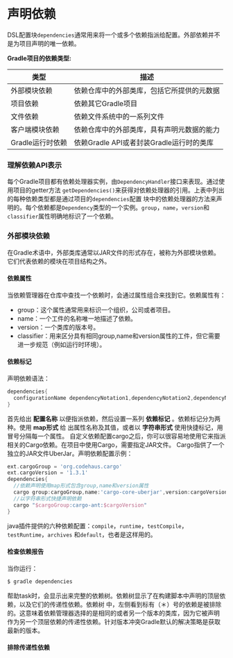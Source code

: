 声明依赖
========================
DSL配置块`dependencies`通常用来将一个或多个依赖指派给配置。外部依赖并不是为项目声明的唯一依赖。

**Gradle项目的依赖类型:**

类型|描述
---|---
外部模块依赖|依赖仓库中的外部类库，包括它所提供的元数据  
项目依赖|依赖其它Gradle项目
文件依赖|依赖文件系统中的一系列文件
客户端模块依赖|依赖仓库中的外部类库，具有声明元数据的能力
Gradle运行时依赖|依赖Gradle API或者封装Gradle运行时的类库

### 理解依赖API表示
每个Gradle项目都有依赖处理器实例，由`DependencyHandler`接口来表现。通过使用项目的getter方法
`getDependencies()`来获得对依赖处理器的引用。上表中列出的每种依赖类型都是通过项目的`dependencies`配置
块中的依赖处理器的方法来声明的。每个依赖都是`Dependency`类型的一个实例。`group`，`name`，`version`和
`classifier`属性明确地标识了一个依赖。

### 外部模块依赖
在Gradle术语中，外部类库通常以JAR文件的形式存在，被称为外部模块依赖。它们代表依赖的模块在项目结构之外。
#### 依赖属性
当依赖管理器在仓库中查找一个依赖时，会通过属性组合来找到它。依赖属性有：
+ group：这个属性通常用来标识一个组织，公司或者项目。
+ name：一个工件的名称唯一地描述了依赖。
+ version：一个类库的版本号。
+ classifier：用来区分具有相同group,name和version属性的工件，但它需要进一步规范（例如运行时环境）。

#### 依赖标记
声明依赖语法：
```gradle
dependencies{
  configurationName dependencyNotation1,dependencyNotation2,dependencyNotation3...
}
```
首先给出 **配置名称** 以便指派依赖，然后设置一系列 **依赖标记** 。依赖标记分为两种。使用 **map形式** 给
出属性名称及其值，或者以 **字符串形式** 使用快捷标记，用冒号分隔每一个属性。
自定义依赖配置cargo之后，你可以很容易地使用它来指派相关的Cargo依赖。在项目中使用Cargo，需要指定JAR文件。
Cargo指供了一个独立的JAR文件UberJar。声明依赖配置示例：
```gradle
ext.cargoGroup = 'org.codehaus.cargo'
ext.cargoVersion = '1.3.1'
dependencies{
  //依赖声明使用map形式包含group,name和version属性
  cargo group:cargoGroup,name:'cargo-core-uberjar',version:cargoVersion
  //以字符串形式快捷声明依赖
  cargo "$cargoGroup:cargo-ant:$cargoVersion"
}
```
java插件提供的六种依赖配置：`compile`，`runtime`，`testCompile`，`testRuntime`，`archives`
和`default`，也者是这样用的。
#### 检查依赖报告
当你运行：
```powershell
$ gradle dependencies
```
帮助task时，会显示出来完整的依赖树。依赖树显示了在构建脚本中声明的顶层依赖，以及它们的传递性依赖。依赖树
中，左侧看到标有（＊）号的依赖是被排除的。这意味着依赖管理器选择的是相同的或者另一个版本的类库，因为它被声明
作为另一个顶层依赖的传递性依赖。针对版本冲突Gradle默认的解决策略是获取最新的版本。
#### 排除传递性依赖

